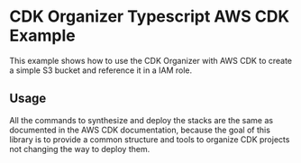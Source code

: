 # CDK Organizer Typescript AWS CDK Example

This example shows how to use the CDK Organizer with AWS CDK to create a simple S3 bucket and reference it in a IAM role.

## Usage

All the commands to synthesize and deploy the stacks are the same as documented in the AWS CDK documentation, because the goal of this library is to provide a common structure and tools to organize CDK projects not changing the way to deploy them.
